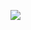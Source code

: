
![](https://lh7-rt.googleusercontent.com/docsz/AD_4nXcFtzUMD3TFeTjwD44JBl29cCJHgXdXDoFxpSHW8RvMU_ceHwbVolMB7bFpfH7rmeZJDzvwZTCdS45_FOeLAwt9HKD59LYosR6Ozos1yeX4Ft1XJnSbJPu10ypdc4sh1p3UrHFv?key=pSXgBAnsFKCLlD9I8kI19Q)